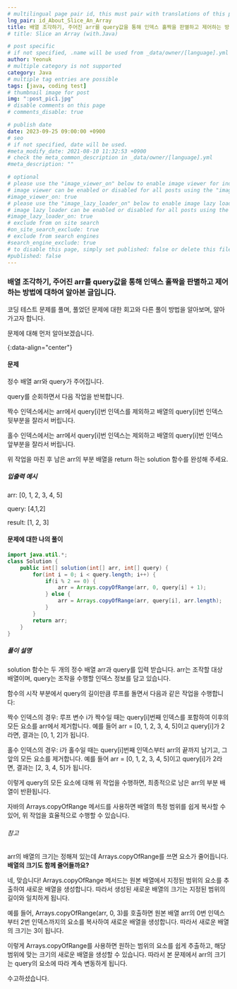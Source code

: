 ```yaml
---
# multilingual page pair id, this must pair with translations of this page. (This name must be unique)
lng_pair: id_About_Slice_An_Array
title: 배열 조각하기, 주어진 arr를 query값을 통해 인덱스 홀짝을 판별하고 제어하는 방법에 대하여 (with.Java)
# title: Slice an Array (with.Java)

# post specific
# if not specified, .name will be used from _data/owner/[language].yml
author: Yeonuk
# multiple category is not supported
category: Java
# multiple tag entries are possible
tags: [java, coding test]
# thumbnail image for post
img: ":post_pic1.jpg"
# disable comments on this page
# comments_disable: true

# publish date
date: 2023-09-25 09:00:00 +0900
# seo
# if not specified, date will be used.
#meta_modify_date: 2021-08-10 11:32:53 +0900
# check the meta_common_description in _data/owner/[language].yml
#meta_description: ""

# optional
# please use the "image_viewer_on" below to enable image viewer for individual pages or posts (_posts/ or [language]/_posts folders).
# image viewer can be enabled or disabled for all posts using the "image_viewer_posts: true" setting in _data/conf/main.yml.
#image_viewer_on: true
# please use the "image_lazy_loader_on" below to enable image lazy loader for individual pages or posts (_posts/ or [language]/_posts folders).
# image lazy loader can be enabled or disabled for all posts using the "image_lazy_loader_posts: true" setting in _data/conf/main.yml.
#image_lazy_loader_on: true
# exclude from on site search
#on_site_search_exclude: true
# exclude from search engines
#search_engine_exclude: true
# to disable this page, simply set published: false or delete this file
#published: false
---
```


<!-- outline-start -->

### 배열 조각하기, 주어진 arr를 query값을 통해 인덱스 홀짝을 판별하고 제어하는 방법에 대하여 알아본 글입니다.

코딩 테스트 문제를 풀며, 풀었던 문제에 대한 회고와 다른 풀이 방법을 알아보며, 알아가고자 합니다.

문제에 대해 먼저 알아보겠습니다.

{:data-align="center"}

<!-- outline-end -->

#### 문제

정수 배열 arr와 query가 주어집니다.

query를 순회하면서 다음 작업을 반복합니다.

짝수 인덱스에서는 arr에서 query[i]번 인덱스를 제외하고 배열의 query[i]번 인덱스 뒷부분을 잘라서 버립니다.

홀수 인덱스에서는 arr에서 query[i]번 인덱스는 제외하고 배열의 query[i]번 인덱스 앞부분을 잘라서 버립니다.

위 작업을 마친 후 남은 arr의 부분 배열을 return 하는 solution 함수를 완성해 주세요.

##### 입출력 예시

arr: [0, 1, 2, 3, 4, 5]

query: [4,1,2]

result: [1, 2, 3]

<!-- | start_num | end_num | result |
| --------- | ------- | ------ |
| 10        | 3       | 0      | -->

#### 문제에 대한 나의 풀이

```java
import java.util.*;
class Solution {
    public int[] solution(int[] arr, int[] query) {
        for(int i = 0; i < query.length; i++) {
            if(i % 2 == 0) {
                arr = Arrays.copyOfRange(arr, 0, query[i] + 1);
            } else {
                arr = Arrays.copyOfRange(arr, query[i], arr.length);
            }
        }
        return arr;
    }
}
```

##### 풀이 설명

solution 함수는 두 개의 정수 배열 arr과 query를 입력 받습니다. arr는 조작할 대상 배열이며, query는 조작을 수행할 인덱스 정보를 담고 있습니다.

함수의 시작 부분에서 query의 길이만큼 루프를 돌면서 다음과 같은 작업을 수행합니다:

짝수 인덱스의 경우: 루프 변수 i가 짝수일 때는 query[i]번째 인덱스를 포함하여 이후의 모든 요소를 arr에서 제거합니다. 예를 들어 arr = [0, 1, 2, 3, 4, 5]이고 query[i]가 2라면, 결과는 [0, 1, 2]가 됩니다.

홀수 인덱스의 경우: i가 홀수일 때는 query[i]번째 인덱스부터 arr의 끝까지 남기고, 그 앞의 모든 요소를 제거합니다. 예를 들어 arr = [0, 1, 2, 3, 4, 5]이고 query[i]가 2라면, 결과는 [2, 3, 4, 5]가 됩니다.

이렇게 query의 모든 요소에 대해 위 작업을 수행하면, 최종적으로 남은 arr의 부분 배열이 반환됩니다.

자바의 Arrays.copyOfRange 메서드를 사용하면 배열의 특정 범위를 쉽게 복사할 수 있어, 위 작업을 효율적으로 수행할 수 있습니다.

###### 참고

arr의 배열의 크기는 정해져 있는데 Arrays.copyOfRange를 쓰면 요소가 줄어듭니다. **배열의 크기도 함께 줄어들까요?**

네, 맞습니다! Arrays.copyOfRange 메서드는 원본 배열에서 지정된 범위의 요소를 추출하여 새로운 배열을 생성합니다. 따라서 생성된 새로운 배열의 크기는 지정된 범위의 길이와 일치하게 됩니다.

예를 들어, Arrays.copyOfRange(arr, 0, 3)를 호출하면 원본 배열 arr의 0번 인덱스부터 2번 인덱스까지의 요소를 복사하여 새로운 배열을 생성합니다. 따라서 새로운 배열의 크기는 3이 됩니다.

이렇게 Arrays.copyOfRange를 사용하면 원하는 범위의 요소를 쉽게 추출하고, 해당 범위에 맞는 크기의 새로운 배열을 생성할 수 있습니다. 따라서 본 문제에서 arr의 크기는 query의 요소에 따라 계속 변동하게 됩니다.

수고하셨습니다.
